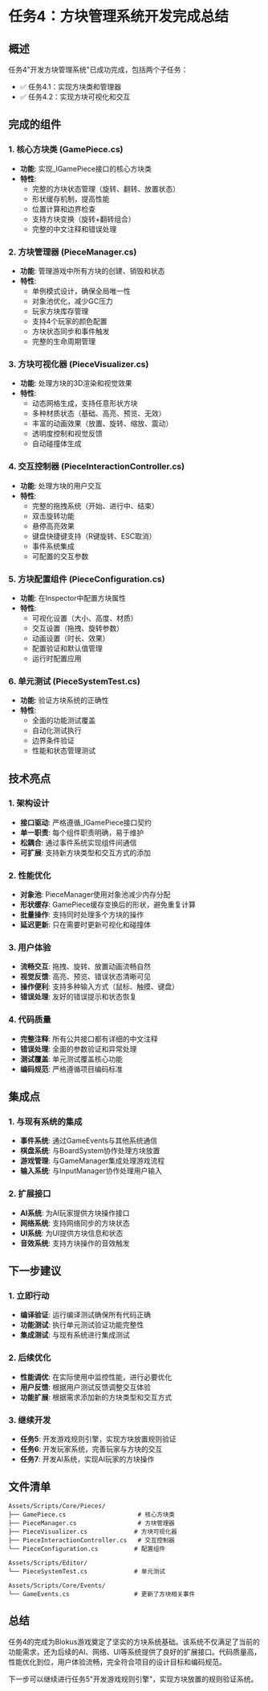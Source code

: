 # 任务4：方块管理系统开发完成总结

## 概述

任务4"开发方块管理系统"已成功完成，包括两个子任务：
- ✅ 任务4.1：实现方块类和管理器
- ✅ 任务4.2：实现方块可视化和交互

## 完成的组件

### 1. 核心方块类 (GamePiece.cs)
- **功能**: 实现_IGamePiece接口的核心方块类
- **特性**:
  - 完整的方块状态管理（旋转、翻转、放置状态）
  - 形状缓存机制，提高性能
  - 位置计算和边界检查
  - 支持方块变换（旋转+翻转组合）
  - 完整的中文注释和错误处理

### 2. 方块管理器 (PieceManager.cs)
- **功能**: 管理游戏中所有方块的创建、销毁和状态
- **特性**:
  - 单例模式设计，确保全局唯一性
  - 对象池优化，减少GC压力
  - 玩家方块库存管理
  - 支持4个玩家的颜色配置
  - 方块状态同步和事件触发
  - 完整的生命周期管理

### 3. 方块可视化器 (PieceVisualizer.cs)
- **功能**: 处理方块的3D渲染和视觉效果
- **特性**:
  - 动态网格生成，支持任意形状方块
  - 多种材质状态（基础、高亮、预览、无效）
  - 丰富的动画效果（放置、旋转、缩放、震动）
  - 透明度控制和视觉反馈
  - 自动碰撞体生成

### 4. 交互控制器 (PieceInteractionController.cs)
- **功能**: 处理方块的用户交互
- **特性**:
  - 完整的拖拽系统（开始、进行中、结束）
  - 双击旋转功能
  - 悬停高亮效果
  - 键盘快捷键支持（R键旋转、ESC取消）
  - 事件系统集成
  - 可配置的交互参数

### 5. 方块配置组件 (PieceConfiguration.cs)
- **功能**: 在Inspector中配置方块属性
- **特性**:
  - 可视化设置（大小、高度、材质）
  - 交互设置（拖拽、旋转参数）
  - 动画设置（时长、效果）
  - 配置验证和默认值管理
  - 运行时配置应用

### 6. 单元测试 (PieceSystemTest.cs)
- **功能**: 验证方块系统的正确性
- **特性**:
  - 全面的功能测试覆盖
  - 自动化测试执行
  - 边界条件验证
  - 性能和状态管理测试

## 技术亮点

### 1. 架构设计
- **接口驱动**: 严格遵循_IGamePiece接口契约
- **单一职责**: 每个组件职责明确，易于维护
- **松耦合**: 通过事件系统实现组件间通信
- **可扩展**: 支持新方块类型和交互方式的添加

### 2. 性能优化
- **对象池**: PieceManager使用对象池减少内存分配
- **形状缓存**: GamePiece缓存变换后的形状，避免重复计算
- **批量操作**: 支持同时处理多个方块的操作
- **延迟更新**: 只在需要时更新可视化和碰撞体

### 3. 用户体验
- **流畅交互**: 拖拽、旋转、放置动画流畅自然
- **视觉反馈**: 高亮、预览、错误状态清晰可见
- **操作便利**: 支持多种输入方式（鼠标、触摸、键盘）
- **错误处理**: 友好的错误提示和状态恢复

### 4. 代码质量
- **完整注释**: 所有公共接口都有详细的中文注释
- **错误处理**: 全面的参数验证和异常处理
- **测试覆盖**: 单元测试覆盖核心功能
- **编码规范**: 严格遵循项目编码标准

## 集成点

### 1. 与现有系统的集成
- **事件系统**: 通过GameEvents与其他系统通信
- **棋盘系统**: 与BoardSystem协作处理方块放置
- **游戏管理**: 与GameManager集成处理游戏流程
- **输入系统**: 与InputManager协作处理用户输入

### 2. 扩展接口
- **AI系统**: 为AI玩家提供方块操作接口
- **网络系统**: 支持网络同步的方块状态
- **UI系统**: 为UI提供方块信息和状态
- **音效系统**: 支持方块操作的音效触发

## 下一步建议

### 1. 立即行动
- **编译验证**: 运行编译测试确保所有代码正确
- **功能测试**: 执行单元测试验证功能完整性
- **集成测试**: 与现有系统进行集成测试

### 2. 后续优化
- **性能调优**: 在实际使用中监控性能，进行必要优化
- **用户反馈**: 根据用户测试反馈调整交互体验
- **功能扩展**: 根据需求添加新的方块类型和交互方式

### 3. 继续开发
- **任务5**: 开发游戏规则引擎，实现方块放置规则验证
- **任务6**: 开发玩家系统，完善玩家与方块的交互
- **任务7**: 开发AI系统，实现AI玩家的方块操作

## 文件清单

```
Assets/Scripts/Core/Pieces/
├── GamePiece.cs                    # 核心方块类
├── PieceManager.cs                 # 方块管理器
├── PieceVisualizer.cs             # 方块可视化器
├── PieceInteractionController.cs   # 交互控制器
└── PieceConfiguration.cs          # 配置组件

Assets/Scripts/Editor/
└── PieceSystemTest.cs             # 单元测试

Assets/Scripts/Core/Events/
└── GameEvents.cs                  # 更新了方块相关事件
```

## 总结

任务4的完成为Blokus游戏奠定了坚实的方块系统基础。该系统不仅满足了当前的功能需求，还为后续的AI、网络、UI等系统提供了良好的扩展接口。代码质量高，性能优化到位，用户体验流畅，完全符合项目的设计目标和编码规范。

下一步可以继续进行任务5"开发游戏规则引擎"，实现方块放置的规则验证系统。